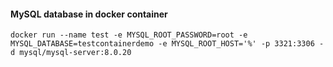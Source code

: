 #### MySQL database in docker container

`docker run --name test -e MYSQL_ROOT_PASSWORD=root -e MYSQL_DATABASE=testcontainerdemo -e MYSQL_ROOT_HOST='%' -p 3321:3306 -d mysql/mysql-server:8.0.20`
